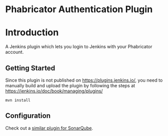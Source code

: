 Phabricator Authentication Plugin
============

# Introduction

A Jenkins plugin which lets you login to Jenkins with your Phabricator account.

## Getting Started ##

Since this plugin is not published on https://plugins.jenkins.io/, you need to manually build and upload the plugin by following the steps at https://jenkins.io/doc/book/managing/plugins/

```
mvn install
```

## Configuration ##

Check out a [similar plugin for SonarQube](https://github.com/n3v3rf411/sonar-auth-phabricator).
